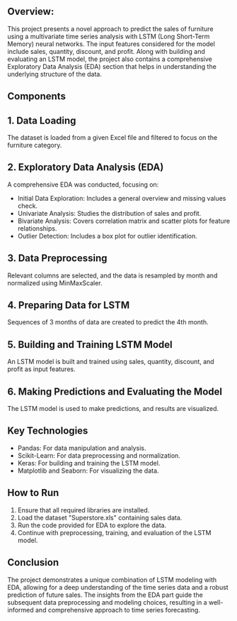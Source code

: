 ## Overview:
This project presents a novel approach to predict the sales of furniture using a multivariate time series analysis with LSTM (Long Short-Term Memory) neural networks. The input features considered for the model include sales, quantity, discount, and profit. Along with building and evaluating an LSTM model, the project also contains a comprehensive Exploratory Data Analysis (EDA) section that helps in understanding the underlying structure of the data.

## Components

## 1. Data Loading
The dataset is loaded from a given Excel file and filtered to focus on the furniture category.

## 2. Exploratory Data Analysis (EDA)
A comprehensive EDA was conducted, focusing on:
* Initial Data Exploration: Includes a general overview and missing values check.
* Univariate Analysis: Studies the distribution of sales and profit.
* Bivariate Analysis: Covers correlation matrix and scatter plots for feature relationships.
* Outlier Detection: Includes a box plot for outlier identification.

## 3. Data Preprocessing
Relevant columns are selected, and the data is resampled by month and normalized using MinMaxScaler.

## 4. Preparing Data for LSTM
Sequences of 3 months of data are created to predict the 4th month.

## 5. Building and Training LSTM Model
An LSTM model is built and trained using sales, quantity, discount, and profit as input features.

## 6. Making Predictions and Evaluating the Model
The LSTM model is used to make predictions, and results are visualized.

## Key Technologies
* Pandas: For data manipulation and analysis.
* Scikit-Learn: For data preprocessing and normalization.
* Keras: For building and training the LSTM model.
* Matplotlib and Seaborn: For visualizing the data.

## How to Run
1. Ensure that all required libraries are installed.
2. Load the dataset "Superstore.xls" containing sales data.
3. Run the code provided for EDA to explore the data.
4. Continue with preprocessing, training, and evaluation of the LSTM model.

## Conclusion
The project demonstrates a unique combination of LSTM modeling with EDA, allowing for a deep understanding of the time series data and a robust prediction of future sales. The insights from the EDA part guide the subsequent data preprocessing and modeling choices, resulting in a well-informed and comprehensive approach to time series forecasting.

